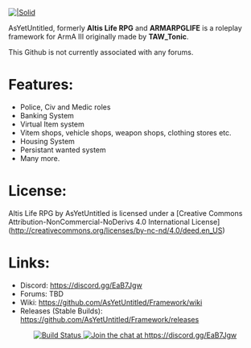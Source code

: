 [![|Solid](http://i.imgur.com/pL3heId.png)](https://github.com/AsYetUntitled/Framework/)

AsYetUntitled, formerly <b>Altis Life RPG</b> and <b>ARMARPGLIFE</b> is a roleplay framework for ArmA III originally made by <b>TAW_Tonic</b>.

This Github is not currently associated with any forums.

# Features:

  - Police, Civ and Medic roles 
  - Banking System
  - Virtual Item system 
  - Vitem shops, vehicle shops, weapon shops, clothing stores etc. 
  - Housing System 
  - Persistant wanted system
  - Many more. 

# License: 
Altis Life RPG by AsYetUntitled is licensed under a [Creative Commons Attribution-NonCommercial-NoDerivs 4.0 International License] (http://creativecommons.org/licenses/by-nc-nd/4.0/deed.en_US)

# Links:
  - Discord: https://discord.gg/EaB7Jgw
  - Forums: TBD
  - Wiki: https://github.com/AsYetUntitled/Framework/wiki 
  - Releases (Stable Builds): https://github.com/AsYetUntitled/Framework/releases

<p align="center">
    <a href="https://travis-ci.org/AsYetUntitled/Framework">
        <img src="https://api.travis-ci.org/AsYetUntitled/Framework.svg" alt="Build Status">
    </a>
       <a href="https://discord.gg/EaB7Jgw">
        <img src="https://img.shields.io/badge/Discord-Join%20chat%20→-738bd7.svg" alt="Join the chat at https://discord.gg/EaB7Jgw">
    </a>
</p>
